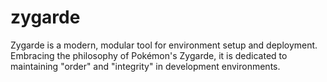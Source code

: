 # zygarde
Zygarde is a modern, modular tool for environment setup and deployment. Embracing the philosophy of Pokémon's Zygarde, it is dedicated to maintaining "order" and "integrity" in development environments.
